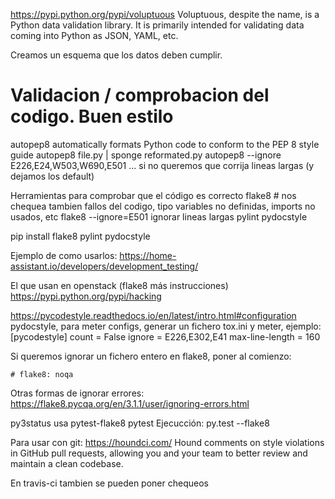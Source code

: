 https://pypi.python.org/pypi/voluptuous
Voluptuous, despite the name, is a Python data validation library. It is primarily intended for validating data coming into Python as JSON, YAML, etc.

Creamos un esquema que los datos deben cumplir.




# Validacion / comprobacion del codigo. Buen estilo
autopep8 automatically formats Python code to conform to the PEP 8 style guide
  autopep8 file.py | sponge reformated.py
  autopep8 --ignore E226,E24,W503,W690,E501 ...
    si no queremos que corrija lineas largas (y dejamos los default)

Herramientas para comprobar que el código es correcto
flake8  # nos chequea tambien fallos del codigo, tipo variables no definidas, imports no usados, etc
flake8 --ignore=E501
  ignorar lineas largas
pylint
pydocstyle


pip install flake8 pylint pydocstyle

Ejemplo de como usarlos: https://home-assistant.io/developers/development_testing/

El que usan en openstack (flake8 más instrucciones)
https://pypi.python.org/pypi/hacking


https://pycodestyle.readthedocs.io/en/latest/intro.html#configuration
pydocstyle, para meter configs, generar un fichero tox.ini y meter, ejemplo:
[pycodestyle]
count = False
ignore = E226,E302,E41
max-line-length = 160

Si queremos ignorar un fichero entero en flake8, poner al comienzo:
```
# flake8: noqa
```

Otras formas de ignorar errores:
https://flake8.pycqa.org/en/3.1.1/user/ignoring-errors.html


py3status usa
pytest-flake8
pytest
Ejecucción: py.test --flake8


Para usar con git:
https://houndci.com/
Hound comments on style violations in GitHub pull requests, allowing you and your team to better review and maintain a clean codebase.

En travis-ci tambien se pueden poner chequeos
